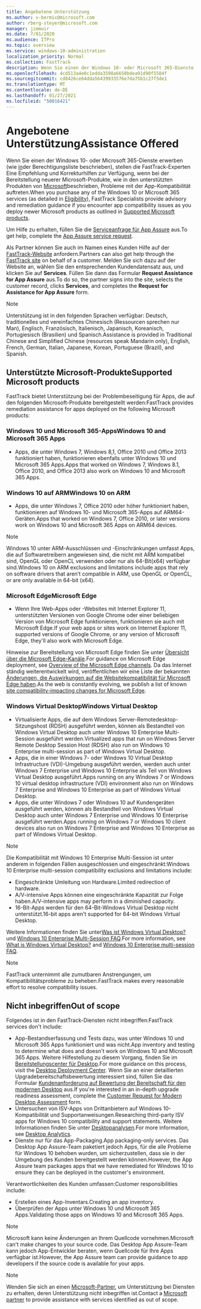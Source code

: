 ```yaml
---
title: Angebotene Unterstützung
ms.author: v-bermic@microsoft.com
author: rberg-steyer@microsoft.com
manager: jimmuir
ms.date: 7/01/2020
ms.audience: ITPro
ms.topic: overview
ms.service: windows-10-administration
localization_priority: Normal
ms.collection: FastTrack
description: Wenn Sie einen der Windows 10- oder Microsoft 365-Dienste erwerben, zeigen Ihnen FastTrack-Spezialisten, wie Sie auf Windows 10 und Microsoft 365 Apps bereitstellen und ohne zusätzliche Kosten (mit einem berechtigenden Abonnement) auf dem neuesten Stand bleiben.
ms.openlocfilehash: 4cd513a4e0c1edda3598a6650bdea91d90f5584f
ms.sourcegitcommit: cd8426ce64dda56439933576e7da75b1c27f5de1
ms.translationtype: MT
ms.contentlocale: de-DE
ms.lasthandoff: 01/27/2021
ms.locfileid: "50016421"
---
```

# <a name="assistance-offered"></a><span data-ttu-id="b4652-103">Angebotene Unterstützung</span><span class="sxs-lookup"><span data-stu-id="b4652-103">Assistance Offered</span></span>  

<span data-ttu-id="b4652-104">Wenn Sie einen der Windows 10- oder Microsoft 365-Dienste erwerben (wie [in](eligibility.md)der Berechtigungsliste beschrieben), stellen die FastTrack-Experten Eine Empfehlung und Korrekturhilfen zur Verfügung, wenn bei der Bereitstellung neuerer Microsoft-Produkte, wie in den unterstützten Produkten von [Microsoft](#supported-microsoft-products)beschrieben, Probleme mit der App-Kompatibilität auftreten.</span><span class="sxs-lookup"><span data-stu-id="b4652-104">When you purchase any of the Windows 10 or Microsoft 365 services (as detailed in [Eligibility](eligibility.md)), FastTrack Specialists provide advisory and remediation guidance if you encounter app compatibility issues as you deploy newer Microsoft products as outlined in [Supported Microsoft products](#supported-microsoft-products).</span></span>

<span data-ttu-id="b4652-105">Um Hilfe zu erhalten, füllen Sie die [Serviceanfrage für App Assure](https://go.microsoft.com/fwlink/?linkid=2022721) aus.</span><span class="sxs-lookup"><span data-stu-id="b4652-105">To get help, complete the [App Assure service request](https://go.microsoft.com/fwlink/?linkid=2022721).</span></span>

<span data-ttu-id="b4652-106">Als Partner können Sie auch im Namen eines Kunden Hilfe auf der [FastTrack-Website](https://go.microsoft.com/fwlink/?linkid=780698) anfordern.</span><span class="sxs-lookup"><span data-stu-id="b4652-106">Partners can also get help through the [FastTrack site](https://go.microsoft.com/fwlink/?linkid=780698) on behalf of a customer.</span></span> <span data-ttu-id="b4652-107">Melden Sie sich dazu auf der Website an, wählen Sie den entsprechenden Kundendatensatz aus, und klicken Sie auf **Services**. Füllen Sie dann das Formular **Request Assistance for App Assure** aus.</span><span class="sxs-lookup"><span data-stu-id="b4652-107">To do so, the partner signs into the site, selects the customer record, clicks **Services**, and completes the **Request for Assistance for App Assure** form.</span></span>

> [!NOTE]
> <span data-ttu-id="b4652-108">Unterstützung ist in den folgenden Sprachen verfügbar: Deutsch, traditionelles und vereinfachtes Chinesisch (Ressourcen sprechen nur Man), Englisch, Französisch, Italienisch, Japanisch, Koreanisch, Portugiesisch (Brasilien) und Spanisch.</span><span class="sxs-lookup"><span data-stu-id="b4652-108">Assistance is provided in Traditional Chinese and Simplified Chinese (resources speak Mandarin only), English, French, German, Italian, Japanese, Korean, Portuguese (Brazil), and Spanish.</span></span> 

## <a name="supported-microsoft-products"></a><span data-ttu-id="b4652-109">Unterstützte Microsoft-Produkte</span><span class="sxs-lookup"><span data-stu-id="b4652-109">Supported Microsoft products</span></span>

<span data-ttu-id="b4652-110">FastTrack bietet Unterstützung bei der Problembeseitigung für Apps, die auf den folgenden Microsoft-Produkte bereitgestellt werden:</span><span class="sxs-lookup"><span data-stu-id="b4652-110">FastTrack provides remediation assistance for apps deployed on the following Microsoft products:</span></span>

### <a name="windows-10-and-microsoft-365-apps"></a><span data-ttu-id="b4652-111">Windows 10 und Microsoft 365-Apps</span><span class="sxs-lookup"><span data-stu-id="b4652-111">Windows 10 and Microsoft 365 Apps</span></span>

- <span data-ttu-id="b4652-112">Apps, die unter Windows 7, Windows 8,1, Office 2010 und Office 2013 funktioniert haben, funktionieren ebenfalls unter Windows 10 und Microsoft 365 Apps.</span><span class="sxs-lookup"><span data-stu-id="b4652-112">Apps that worked on Windows 7, Windows 8.1, Office 2010, and Office 2013 also work on Windows 10 and Microsoft 365 Apps.</span></span>

### <a name="windows-10-on-arm"></a><span data-ttu-id="b4652-113">Windows 10 auf ARM</span><span class="sxs-lookup"><span data-stu-id="b4652-113">Windows 10 on ARM</span></span>

- <span data-ttu-id="b4652-114">Apps, die unter Windows 7, Office 2010 oder höher funktioniert haben, funktionieren auf Windows 10- und Microsoft 365-Apps auf ARM64-Geräten.</span><span class="sxs-lookup"><span data-stu-id="b4652-114">Apps that worked on Windows 7, Office 2010, or later versions  work on Windows 10 and Microsoft 365 Apps on ARM64 devices.</span></span>

> [!NOTE]
> <span data-ttu-id="b4652-115">Windows 10 unter ARM-Ausschlüssen und -Einschränkungen umfasst Apps, die auf Softwaretreibern angewiesen sind, die nicht mit ARM kompatibel sind, OpenGL oder OpenCL verwenden oder nur als 64-Bit(x64) verfügbar sind.</span><span class="sxs-lookup"><span data-stu-id="b4652-115">Windows 10 on ARM exclusions and limitations include apps that rely on software drivers that aren’t compatible in ARM, use OpenGL or OpenCL, or are only available in 64-bit (x64).</span></span>

### <a name="microsoft-edge"></a><span data-ttu-id="b4652-116">Microsoft Edge</span><span class="sxs-lookup"><span data-stu-id="b4652-116">Microsoft Edge</span></span>

- <span data-ttu-id="b4652-117">Wenn Ihre Web-Apps oder -Websites mit Internet Explorer 11, unterstützten Versionen von Google Chrome oder einer beliebigen Version von Microsoft Edge funktionieren, funktionieren sie auch mit Microsoft Edge.</span><span class="sxs-lookup"><span data-stu-id="b4652-117">If your web apps or sites work on Internet Explorer 11, supported versions of Google Chrome, or any version of Microsoft Edge, they'll also work with Microsoft Edge.</span></span>

<span data-ttu-id="b4652-118">Hinweise zur Bereitstellung von Microsoft Edge finden Sie unter [Übersicht über die Microsoft Edge-Kanäle](https://docs.microsoft.com/DeployEdge/microsoft-edge-channels).</span><span class="sxs-lookup"><span data-stu-id="b4652-118">For guidance on Microsoft Edge deployment, see [Overview of the Microsoft Edge channels](https://docs.microsoft.com/DeployEdge/microsoft-edge-channels).</span></span> <span data-ttu-id="b4652-119">Da das Internet ständig weiterentwickelt wird, veröffentlichen wir eine Liste der bekannten [Änderungen, die Auswirkungen auf die Websitekompatibilität für Microsoft Edge haben](https://docs.microsoft.com/microsoft-edge/web-platform/site-impacting-changes).</span><span class="sxs-lookup"><span data-stu-id="b4652-119">As the web is constantly evolving, we publish a list of known [site compatibility-impacting changes for Microsoft Edge](https://docs.microsoft.com/microsoft-edge/web-platform/site-impacting-changes).</span></span>

### <a name="windows-virtual-desktop"></a><span data-ttu-id="b4652-120">Windows Virtual Desktop</span><span class="sxs-lookup"><span data-stu-id="b4652-120">Windows Virtual Desktop</span></span>

- <span data-ttu-id="b4652-121">Virtualisierte Apps, die auf dem Windows Server-Remotedesktop-Sitzungshost (RDSH) ausgeführt werden, können als Bestandteil von Windows Virtual Desktop auch unter Windows 10 Enterprise Multi-Session ausgeführt werden.</span><span class="sxs-lookup"><span data-stu-id="b4652-121">Virtualized apps that run on Windows Server Remote Desktop Session Host (RDSH) also run on Windows 10 Enterprise multi-session as part of Windows Virtual Desktop.</span></span>
- <span data-ttu-id="b4652-122">Apps, die in einer Windows 7- oder Windows 10 Virtual Desktop Infrastructure (VDI)-Umgebung ausgeführt werden, werden auch unter Windows 7 Enterprise und Windows 10 Enterprise als Teil von Windows Virtual Desktop ausgeführt.</span><span class="sxs-lookup"><span data-stu-id="b4652-122">Apps running on any Windows 7 or Windows 10 virtual desktop infrastructure (VDI) environment also run on Windows 7 Enterprise and Windows 10 Enterprise as part of Windows Virtual Desktop.</span></span>
- <span data-ttu-id="b4652-123">Apps, die unter Windows 7 oder Windows 10 auf Kundengeräten ausgeführt werden, können als Bestandteil von Windows Virtual Desktop auch unter Windows 7 Enterprise und Windows 10 Enterprise ausgeführt werden.</span><span class="sxs-lookup"><span data-stu-id="b4652-123">Apps running on Windows 7 or Windows 10 client devices also run on Windows 7 Enterprise and Windows 10 Enterprise as part of Windows Virtual Desktop.</span></span>

> [!NOTE]
> <span data-ttu-id="b4652-124">Die Kompatibilität mit Windows 10 Enterprise Multi-Session ist unter anderem in folgenden Fällen ausgeschlossen und eingeschränkt:</span><span class="sxs-lookup"><span data-stu-id="b4652-124">Windows 10 Enterprise multi-session compatibility exclusions and limitations include:</span></span> 
> - <span data-ttu-id="b4652-125">Eingeschränkte Umleitung von Hardware.</span><span class="sxs-lookup"><span data-stu-id="b4652-125">Limited redirection of hardware.</span></span>
> - <span data-ttu-id="b4652-126">A/V-intensive Apps können eine eingeschränkte Kapazität zur Folge haben.</span><span class="sxs-lookup"><span data-stu-id="b4652-126">A/V-intensive apps may perform in a diminished capacity.</span></span>
> - <span data-ttu-id="b4652-127">16-Bit-Apps werden für den 64-Bit-Windows Virtual Desktop nicht unterstützt.</span><span class="sxs-lookup"><span data-stu-id="b4652-127">16-bit apps aren't supported for 64-bit Windows Virtual Desktop.</span></span>

<span data-ttu-id="b4652-128">Weitere Informationen finden Sie unter[Was ist Windows Virtual Desktop?](https://docs.microsoft.com/azure/virtual-desktop/overview) und [Windows 10 Enterprise Multi-Session FAQ](https://docs.microsoft.com/azure/virtual-desktop/windows-10-multisession-faq).</span><span class="sxs-lookup"><span data-stu-id="b4652-128">For more information, see [What is Windows Virtual Desktop?](https://docs.microsoft.com/azure/virtual-desktop/overview) and [Windows 10 Enterprise multi-session FAQ](https://docs.microsoft.com/azure/virtual-desktop/windows-10-multisession-faq).</span></span>

> [!NOTE]
> <span data-ttu-id="b4652-129">FastTrack unternimmt alle zumutbaren Anstrengungen, um Kompatibilitätsprobleme zu beheben.</span><span class="sxs-lookup"><span data-stu-id="b4652-129">FastTrack makes every reasonable effort to resolve compatibility issues.</span></span> 

## <a name="out-of-scope"></a><span data-ttu-id="b4652-130">Nicht inbegriffen</span><span class="sxs-lookup"><span data-stu-id="b4652-130">Out of scope</span></span>

<span data-ttu-id="b4652-131">Folgendes ist in den FastTrack-Diensten nicht inbegriffen:</span><span class="sxs-lookup"><span data-stu-id="b4652-131">FastTrack services don't include:</span></span>
- <span data-ttu-id="b4652-132">App-Bestandserfassung und Tests dazu, was unter Windows 10 und Microsoft 365 Apps funktioniert und was nicht.</span><span class="sxs-lookup"><span data-stu-id="b4652-132">App inventory and testing to determine what does and doesn't work on Windows 10 and Microsoft 365 Apps.</span></span> <span data-ttu-id="b4652-133">Weitere Hilfestellung zu diesem Vorgang, finden Sie im [Bereitstellungscenter für Desktop](https://go.microsoft.com/fwlink/?linkid=2080140).</span><span class="sxs-lookup"><span data-stu-id="b4652-133">For more guidance on this process, visit the [Desktop Deployment Center](https://go.microsoft.com/fwlink/?linkid=2080140).</span></span> <span data-ttu-id="b4652-134">Wenn Sie an einer detaillierten Upgradebereitschaftsbewertung interessiert sind, füllen Sie das Formular [Kundenanforderung auf Bewertung der Bereitschaft für den modernen Desktop](https://go.microsoft.com/fwlink/?linkid=2053818) aus.</span><span class="sxs-lookup"><span data-stu-id="b4652-134">If you're interested in an in-depth upgrade readiness assessment, complete the [Customer Request for Modern Desktop Assessment](https://go.microsoft.com/fwlink/?linkid=2053818) form.</span></span>
- <span data-ttu-id="b4652-135">Untersuchen von ISV-Apps von Drittanbietern auf Windows 10-Kompatibilität und Supportanweisungen.</span><span class="sxs-lookup"><span data-stu-id="b4652-135">Researching third-party ISV apps for Windows 10 compatibility and support statements.</span></span> <span data-ttu-id="b4652-136">Weitere Informationen finden Sie unter [Desktopanalysen](https://docs.microsoft.com/sccm/desktop-analytics/overview).</span><span class="sxs-lookup"><span data-stu-id="b4652-136">For more information, see [Desktop Analytics](https://docs.microsoft.com/sccm/desktop-analytics/overview).</span></span>
- <span data-ttu-id="b4652-137">Dienste nur für das App-Packaging.</span><span class="sxs-lookup"><span data-stu-id="b4652-137">App packaging-only services.</span></span> <span data-ttu-id="b4652-138">Das Desktop App Assure-Team paketiert jedoch Apps, für die alle Probleme für Windows 10 behoben wurden, um sicherzustellen, dass sie in der Umgebung des Kunden bereitgestellt werden können.</span><span class="sxs-lookup"><span data-stu-id="b4652-138">However, the App Assure team packages apps that we have remediated for Windows 10 to ensure they can be deployed in the customer's environment.</span></span>

<span data-ttu-id="b4652-139">Verantwortlichkeiten des Kunden umfassen:</span><span class="sxs-lookup"><span data-stu-id="b4652-139">Customer responsibilities include:</span></span>
- <span data-ttu-id="b4652-140">Erstellen eines App-Inventars.</span><span class="sxs-lookup"><span data-stu-id="b4652-140">Creating an app inventory.</span></span>
- <span data-ttu-id="b4652-141">Überprüfen der Apps unter Windows 10 und Microsoft 365 Apps.</span><span class="sxs-lookup"><span data-stu-id="b4652-141">Validating those apps on Windows 10 and Microsoft 365 Apps.</span></span>

> [!NOTE]
> <span data-ttu-id="b4652-142">Microsoft kann keine Änderungen an Ihrem Quellcode vornehmen.</span><span class="sxs-lookup"><span data-stu-id="b4652-142">Microsoft can't make changes to your source code.</span></span> <span data-ttu-id="b4652-143">Das Desktop App Assure-Team kann jedoch App-Entwickler beraten, wenn Quellcode für Ihre Apps verfügbar ist.</span><span class="sxs-lookup"><span data-stu-id="b4652-143">However, the App Assure team can provide guidance to app developers if the source code is available for your apps.</span></span>

> [!NOTE]
> <span data-ttu-id="b4652-144">Wenden Sie sich an einen [Microsoft-Partner](https://go.microsoft.com/fwlink/?linkid=2080150), um Unterstützung bei Diensten zu erhalten, deren Unterstützung nicht inbegriffen ist.</span><span class="sxs-lookup"><span data-stu-id="b4652-144">Contact a [Microsoft partner](https://go.microsoft.com/fwlink/?linkid=2080150) to provide assistance with services identified as out of scope.</span></span>


